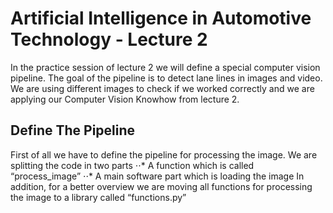 # Artificial Intelligence in Automotive Technology - Lecture 2

In the practice session of lecture 2 we will define a special computer vision pipeline. The goal of the pipeline is to detect lane lines in images and video. We are using different images to check if we worked correctly and we are applying our Computer Vision Knowhow from lecture 2.

## Define The Pipeline

First of all we have to define the pipeline for processing the image. We are splitting the code in two parts
⋅⋅* A function which is called “process_image”
⋅⋅* A main software part which is loading the image
In addition, for a better overview we are moving all functions for processing the image to a library called “functions.py”
